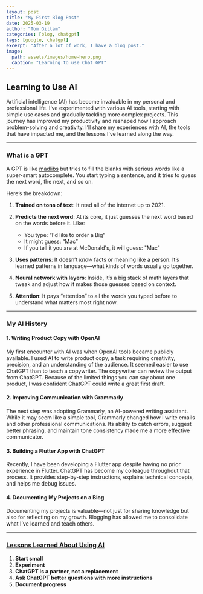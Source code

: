 ```yaml
---
layout: post
title: "My First Blog Post"
date: 2025-03-19
author: "Tom Gillam"
categories: [blog, chatgpt]
tags: [google, chatgpt]
excerpt: "After a lot of work, I have a blog post."
image: 
  path: assets/images/home-hero.png
  caption: "Learning to use Chat GPT"
---
```


## Learning to Use AI

Artificial intelligence (AI) has become invaluable in my personal and professional life. I’ve experimented with various AI tools, starting with simple use cases and gradually tackling more complex projects. This journey has improved my productivity and reshaped how I approach problem-solving and creativity. I’ll share my experiences with AI, the tools that have impacted me, and the lessons I’ve learned along the way.

---

### **What is a GPT**

A GPT is like [madlibs](https://madlibs.com/) but tries to fill the blanks with serious words like a super-smart autocomplete. You start typing a sentence, and it tries to guess the next word, the next, and so on.

Here’s the breakdown:

1. **Trained on tons of text**: It read all of the internet up to 2021.

2. **Predicts the next word**: At its core, it just guesses the next word based on the words before it. Like:
   - You type: “I'd like to order a Big”
   - It might guess: “Mac”
   - If you tell it you are at McDonald's, it will guess: "Mac"

3. **Uses patterns**: It doesn’t *know* facts or meaning like a person. It’s learned patterns in language—what kinds of words usually go together.

4. **Neural network with layers**: Inside, it’s a big stack of math layers that tweak and adjust how it makes those guesses based on context.

5. **Attention**: It pays “attention” to all the words you typed before to understand what matters most right now.

---

### **My AI History**

#### **1. Writing Product Copy with OpenAI**  
My first encounter with AI was when OpenAI tools became publicly available. I used AI to write product copy, a task requiring creativity, precision, and an understanding of the audience. It seemed easier to use ChatGPT than to teach a copywriter. The copywriter can review the output from ChatGPT. Because of the limited things you can say about one product, I was confident ChatGPT could write a great first draft.

#### **2. Improving Communication with Grammarly**  
The next step was adopting Grammarly, an AI-powered writing assistant. While it may seem like a simple tool, Grammarly changed how I write emails and other professional communications. Its ability to catch errors, suggest better phrasing, and maintain tone consistency made me a more effective communicator.

#### **3. Building a Flutter App with ChatGPT**  
Recently, I have been developing a Flutter app despite having no prior experience in Flutter. ChatGPT has become my colleague throughout that process. It provides step-by-step instructions, explains technical concepts, and helps me debug issues.

#### **4. Documenting My Projects on a Blog**  
Documenting my projects is valuable—not just for sharing knowledge but also for reflecting on my growth. Blogging has allowed me to consolidate what I’ve learned and teach others.

---

### **[Lessons Learned About Using AI](https://chatgpt.com/?prompt=write%20some%20lessons%20learned%20about%20using%20AI)**

1. **Start small**  
2. **Experiment**  
3. **ChatGPT is a partner, not a replacement**  
4. **Ask ChatGPT better questions with more instructions**  
5. **Document progress**  
